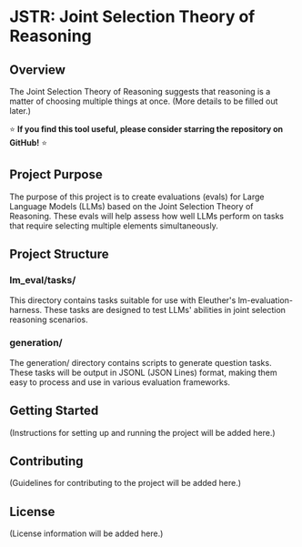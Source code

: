# JSTR: Joint Selection Theory of Reasoning

## Overview

The Joint Selection Theory of Reasoning suggests that reasoning is a matter of choosing multiple things at once. (More details to be filled out later.)

⭐ **If you find this tool useful, please consider starring the repository on GitHub!** ⭐

## Project Purpose

The purpose of this project is to create evaluations (evals) for Large Language Models (LLMs) based on the Joint Selection Theory of Reasoning. These evals will help assess how well LLMs perform on tasks that require selecting multiple elements simultaneously.

## Project Structure

### lm_eval/tasks/

This directory contains tasks suitable for use with Eleuther's lm-evaluation-harness. These tasks are designed to test LLMs' abilities in joint selection reasoning scenarios.

### generation/

The generation/ directory contains scripts to generate question tasks. These tasks will be output in JSONL (JSON Lines) format, making them easy to process and use in various evaluation frameworks.

## Getting Started

(Instructions for setting up and running the project will be added here.)

## Contributing

(Guidelines for contributing to the project will be added here.)

## License

(License information will be added here.)
